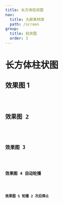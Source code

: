 ```yaml
---
title: 长方体柱状图
nav:
  title: 大屏素材库
  path: /screen
group:
  title: 柱状图
  order: 3
---
```


# 长方体柱状图

## 效果图 1

<code src="../../../example/CuboidBarDemo/demo1.tsx" background="#040727">

## 效果图 2

<code src="../../../example/CuboidBarDemo/demo2.tsx" background="#040727">

## 效果图 3

<code src="../../../example/CuboidBarDemo/demo3.tsx" background="#040727">

## 效果图 4 自动轮播

<code src="../../../example/CuboidBarDemo/demo4.tsx" background="#040727">

## 效果图 5 轮播 2 次后停止

<code src="../../../example/CuboidBarDemo/demo5.tsx" background="#040727">
